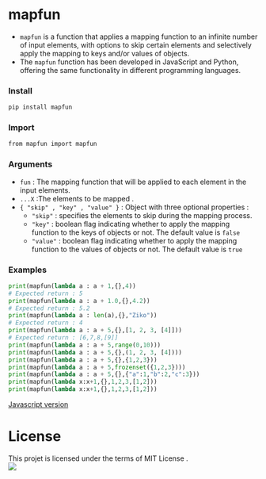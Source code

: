 # mapfun
- `mapfun` is a function that applies a mapping function to an infinite number of input elements, with options to skip certain elements and selectively apply the mapping to keys and/or values of objects.
- The `mapfun` function has been developed in JavaScript and Python, offering the same functionality in different programming languages.
### Install 
```bash
pip install mapfun
```
### Import 
```bash
from mapfun import mapfun
```
### Arguments
- `fun` : The mapping function that will be applied to each element in the input elements.</br>
- `...X` :The elements to be mapped . </br>
- `{ "skip" , "key" , "value" }` : Object with three optional properties :
    * `"skip"` : specifies the elements to skip during the mapping process.
    * `"key"` : boolean flag indicating whether to apply the mapping function to the keys of objects or not. The default value is `false`
    * `"value"` : boolean flag indicating whether to apply the mapping function to the values of objects or not. The default value is `true`
### Examples 
```python
print(mapfun(lambda a : a + 1,{},4))
# Expected return : 5
print(mapfun(lambda a : a + 1.0,{},4.2))
# Expected return : 5.2
print(mapfun(lambda a : len(a),{},"Ziko"))
# Expected return : 4
print(mapfun(lambda a : a + 5,{},[1, 2, 3, [4]]))
# Expected return : [6,7,8,[9]]
print(mapfun(lambda a : a + 5,range(0,10)))
print(mapfun(lambda a : a + 5,{},(1, 2, 3, [4])))
print(mapfun(lambda a : a + 5,{},{1,2,3}))
print(mapfun(lambda a : a + 5,frozenset({1,2,3})))
print(mapfun(lambda a : a + 5,{},{"a":1,"b":2,"c":3}))
print(mapfun(lambda x:x+1,{},1,2,3,[1,2]))
print(mapfun(lambda x:x+1,{},1,2,3,[1,2]))
```
[Javascript version](https://github.com/zakarialaoui10/mapfun/blob/main/Javascript/README.md)
# License 
This projet is licensed under the terms of MIT License .<br>
<img src="https://img.shields.io/github/license/zakarialaoui10/zikojs?color=rgb%2820%2C21%2C169%29">
